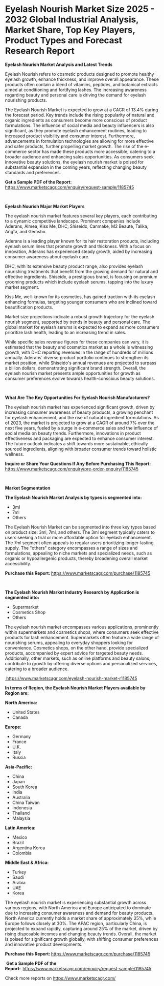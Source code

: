 <p><h1>Eyelash Nourish Market Size 2025 - 2032 Global Industrial Analysis, Market Share, Top Key Players, Product Types and Forecast Research Report</h1></p><p><strong>Eyelash Nourish Market Analysis and Latest Trends</strong></p>
<p><p>Eyelash Nourish refers to cosmetic products designed to promote healthy eyelash growth, enhance thickness, and improve overall appearance. These products often contain a blend of vitamins, peptides, and botanical extracts aimed at conditioning and fortifying lashes. The increasing awareness regarding beauty and personal care is driving the demand for eyelash nourishing products.</p><p>The Eyelash Nourish Market is expected to grow at a CAGR of 13.4% during the forecast period. Key trends include the rising popularity of natural and organic ingredients as consumers become more conscious of product formulations. The influence of social media and beauty influencers is also significant, as they promote eyelash enhancement routines, leading to increased product visibility and consumer interest. Furthermore, advancements in formulation technologies are allowing for more effective and safer products, further propelling market growth. The rise of the e-commerce sector has made these products more accessible, catering to a broader audience and enhancing sales opportunities. As consumers seek innovative beauty solutions, the eyelash nourish market is poised for substantial expansion in the coming years, reflecting changing beauty standards and preferences.</p></p>
<p><strong>Get a Sample PDF of the Report:&nbsp;</strong> <a href="https://www.marketscagr.com/enquiry/request-sample/1185745?utm_campaign=2992&utm_medium=2&utm_source=Github&utm_content=ia&utm_term=28032025&utm_id=eyelash-nourish">https://www.marketscagr.com/enquiry/request-sample/1185745</a></p>
<p>&nbsp;</p>
<p><strong>Eyelash Nourish Major Market Players</strong></p>
<p><p>The eyelash nourish market features several key players, each contributing to a dynamic competitive landscape. Prominent companies include Aderans, Almea, Kiss Me, DHC, Shiseido, Canmake, M2 Beaute, Talika, Angfa, and Gemsho. </p><p>Aderans is a leading player known for its hair restoration products, including eyelash serum lines that promote growth and thickness. With a focus on innovation, Aderans has experienced steady growth, aided by increasing consumer awareness about eyelash care. </p><p>DHC, with its extensive beauty product range, also provides eyelash nourishing treatments that benefit from the growing demand for natural and effective ingredients. Shiseido, a prestigious brand, is focusing on premium grooming products which include eyelash serums, tapping into the luxury market segment. </p><p>Kiss Me, well-known for its cosmetics, has gained traction with its eyelash enhancing formulas, targeting younger consumers who are inclined toward beautification products. </p><p>Market size projections indicate a robust growth trajectory for the eyelash nourish segment, supported by trends in beauty and personal care. The global market for eyelash serums is expected to expand as more consumers prioritize lash health, leading to an increasing trend in sales.</p><p>While specific sales revenue figures for these companies can vary, it is estimated that the beauty and cosmetics market as a whole is witnessing growth, with DHC reporting revenues in the range of hundreds of millions annually. Aderans' diverse product portfolio continues to strengthen its market position, while Shiseido's annual revenues are projected to surpass a billion dollars, demonstrating significant brand strength. Overall, the eyelash nourish market presents ample opportunities for growth as consumer preferences evolve towards health-conscious beauty solutions.</p></p>
<p>&nbsp;</p>
<p><strong>What Are The Key Opportunities For Eyelash Nourish Manufacturers?</strong></p>
<p><p>The eyelash nourish market has experienced significant growth, driven by increasing consumer awareness of beauty products, a growing penchant for eyelash enhancement, and the rise of natural ingredient formulations. As of 2023, the market is projected to grow at a CAGR of around 7% over the next five years, fueled by a surge in e-commerce sales and the influence of social media on beauty trends. Furthermore, innovations in product effectiveness and packaging are expected to enhance consumer interest. The future outlook indicates a shift towards more sustainable, ethically sourced ingredients, aligning with broader consumer trends toward holistic wellness.</p></p>
<p><strong>Inquire or Share Your Questions If Any Before Purchasing This Report:</strong> <a href="https://www.marketscagr.com/enquiry/pre-order-enquiry/1185745?utm_campaign=2992&utm_medium=2&utm_source=Github&utm_content=ia&utm_term=28032025&utm_id=eyelash-nourish">https://www.marketscagr.com/enquiry/pre-order-enquiry/1185745</a></p>
<p>&nbsp;</p>
<p><strong>Market Segmentation</strong></p>
<p><strong>The Eyelash Nourish Market Analysis by types is segmented into:</strong></p>
<p><ul><li>3ml</li><li>7ml</li><li>Others</li></ul></p>
<p><p>The Eyelash Nourish Market can be segmented into three key types based on product size: 3ml, 7ml, and others. The 3ml segment typically caters to users seeking a trial or more affordable option for eyelash enhancement. The 7ml segment often appeals to regular users prioritizing longer-lasting supply. The "others" category encompasses a range of sizes and formulations, appealing to niche markets and specialized needs, such as organic or hypoallergenic products, thereby broadening overall market accessibility.</p></p>
<p><strong>Purchase this Report:&nbsp;</strong><a href="https://www.marketscagr.com/purchase/1185745?utm_campaign=2992&utm_medium=2&utm_source=Github&utm_content=ia&utm_term=28032025&utm_id=eyelash-nourish">https://www.marketscagr.com/purchase/1185745</a></p>
<p>&nbsp;</p>
<p><strong>The Eyelash Nourish Market Industry Research by Application is segmented into:</strong></p>
<p><ul><li>Supermarket</li><li>Cosmetics Shop</li><li>Others</li></ul></p>
<p><p>The eyelash nourish market encompasses various applications, prominently within supermarkets and cosmetics shops, where consumers seek effective products for lash enhancement. Supermarkets often feature a wide range of nourishing serums, appealing to everyday shoppers looking for convenience. Cosmetics shops, on the other hand, provide specialized products, accompanied by expert advice for targeted beauty needs. Additionally, other markets, such as online platforms and beauty salons, contribute to growth by offering diverse options and personalized services, catering to a broader audience.</p></p>
<p><a href="https://www.marketscagr.com/eyelash-nourish-market-r1185745?utm_campaign=2992&utm_medium=2&utm_source=Github&utm_content=ia&utm_term=28032025&utm_id=eyelash-nourish">&nbsp;https://www.marketscagr.com/eyelash-nourish-market-r1185745</a></p>
<p><strong>In terms of Region, the Eyelash Nourish Market Players available by Region are:</strong></p>
<p>
    <p> <strong> North America: </strong>
        <ul>
            <li>United States</li>
            <li>Canada</li>
        </ul>
        </p> 
    <p> <strong> Europe: </strong>
        <ul>
            <li>Germany</li>
            <li>France</li>
            <li>U.K.</li>
            <li>Italy</li>
            <li>Russia</li>
        </ul>
        </p> 
    <p> <strong> Asia-Pacific: </strong>
        <ul>
            <li>China</li>
            <li>Japan</li>
            <li>South Korea</li>
            <li>India</li>
            <li>Australia</li>
            <li>China Taiwan</li>
            <li>Indonesia</li>
            <li>Thailand</li>
            <li>Malaysia</li>
        </ul>
        </p> 
    <p> <strong> Latin America: </strong>
        <ul>
            <li>Mexico</li>
            <li>Brazil</li>
            <li>Argentina Korea</li>
            <li>Colombia</li>
        </ul>
        </p> 
    <p> <strong> Middle East & Africa: </strong>
        <ul>
            <li>Turkey</li>
            <li>Saudi</li>
            <li>Arabia</li>
            <li>UAE</li>
            <li>Korea</li>
        </ul>
    </p>
    </p>
<p><p>The eyelash nourish market is experiencing substantial growth across various regions, with North America and Europe anticipated to dominate due to increasing consumer awareness and demand for beauty products. North America currently holds a market share of approximately 35%, while Europe follows closely at 30%. The APAC region, particularly China, is projected to expand rapidly, capturing around 25% of the market, driven by rising disposable incomes and changing beauty trends. Overall, the market is poised for significant growth globally, with shifting consumer preferences and innovative product developments.</p></p>
<p><strong>Purchase this Report: </strong><a href="https://www.marketscagr.com/purchase/1185745?utm_campaign=2992&utm_medium=2&utm_source=Github&utm_content=ia&utm_term=28032025&utm_id=eyelash-nourish">https://www.marketscagr.com/purchase/1185745</a></p>
<p>&nbsp;<strong>Get a Sample PDF of the Report:&nbsp;&nbsp;</strong><a href="https://www.marketscagr.com/enquiry/request-sample/1185745?utm_campaign=2992&utm_medium=2&utm_source=Github&utm_content=ia&utm_term=28032025&utm_id=eyelash-nourish">https://www.marketscagr.com/enquiry/request-sample/1185745</a></p>
<p><strong></strong></p>
<p>Check more reports on <a href="https://www.marketscagr.com/?utm_campaign=2992&utm_medium=2&utm_source=Github&utm_content=ia&utm_term=28032025&utm_id=eyelash-nourish">https://www.marketscagr.com/</a></p>